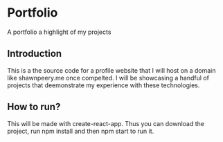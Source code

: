 # Portfolio
A portfolio a highlight of my projects

## Introduction
This is a the source code for a profile website that I will host on a domain like shawnpeery.me once compelted. 
I will be showcasing a handful of projects that deemonstrate my experience with these technologies.

## How to run?
This will be made with create-react-app. Thus you can download the project, run npm install and then npm start to run it.
